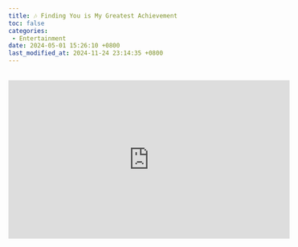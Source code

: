```yaml
---
title: 🎶 Finding You is My Greatest Achievement
toc: false
categories:
 - Entertainment
date: 2024-05-01 15:26:10 +0800
last_modified_at: 2024-11-24 23:14:35 +0800
---
```


<br>

<iframe width="560" height="315" src="https://www.youtube.com/embed/pAILu5mcGGs?si=_8rvCm4IQyDUUnRC" title="YouTube video player" frameborder="0" allow="accelerometer; autoplay; clipboard-write; encrypted-media; gyroscope; picture-in-picture; web-share" referrerpolicy="strict-origin-when-cross-origin" allowfullscreen></iframe>

